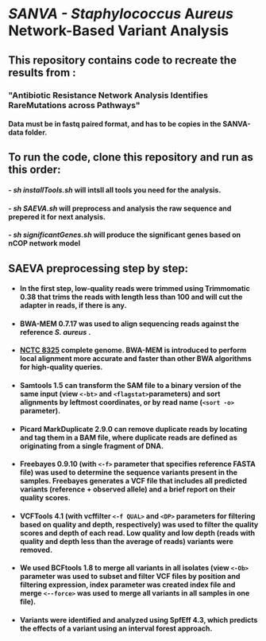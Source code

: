# **SANVA - **S***taphylococcus* **A***ureus* **N**etwork-Based **V**ariant **A**nalysis 
##  This repository contains code to recreate the results from :
###  "Antibiotic Resistance Network Analysis Identifies RareMutations across Pathways"

#### Data must be in fastq paired format, and has to be copies in the SANVA-data folder.

## To run the code, clone this repository and run as this order:
 ####   - *sh installTools.sh* will intsll all tools you need for the analysis.
 ####   - *sh SAEVA.sh* will preprocess and analysis the raw sequence and prepered it for next analysis.
 ####   - *sh significantGenes.sh* will produce the significant genes based on nCOP network model

## SAEVA preprocessing step by step:
* #### In the first step, low-quality reads were trimmed using Trimmomatic 0.38 that trims the reads with length less than 100 and will cut the adapter in reads, if there is any.
* #### BWA-MEM 0.7.17 was used to align sequencing reads against the reference *S. aureus* .
* #### [NCTC 8325](https://www.ncbi.nlm.nih.gov/nuccore/NC_007795.1 ) complete genome. BWA-MEM is introduced to perform local alignment more accurate and faster than other BWA algorithms for high-quality queries. 
* #### Samtools 1.5 can transform the SAM file to a binary version of the same input (view `<-bt>` and `<flagstat>`parameters) and sort alignments by leftmost coordinates, or by read name (`<sort -o>` parameter). 
* #### Picard MarkDuplicate 2.9.0 can remove duplicate reads by locating and tag them in a BAM file, where duplicate reads are defined as originating from a single fragment of DNA.
* #### Freebayes 0.9.10 (with `<-f>` parameter that specifies reference FASTA file) was used to determine the sequence variants present in the samples. Freebayes generates a VCF file that includes all predicted variants (reference + observed allele) and a brief report on their quality scores. 
* #### VCFTools 4.1 (with vcffilter `<-f QUAL>` and `<DP>` parameters for filtering based on quality and depth, respectively) was used to filter the quality scores and depth of each read. Low quality and low depth (reads with quality and depth less than the average of reads) variants were removed. 
* #### We used BCFtools 1.8 to merge all variants in all isolates (view `<-Ob>` parameter was used to subset and filter VCF files by position and filtering expression, index parameter was created index file and merge `<--force>` was used to merge all variants in all samples in one file). 
* #### Variants were identified and analyzed using SpfEff 4.3, which predicts the effects of a variant using an interval forest approach. 
